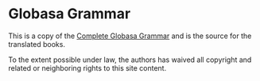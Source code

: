 # Globasa Grammar

This is a copy of the [Complete Globasa Grammar](https://xwexi.globasa.net/eng/gramati) and is the source for the translated books.

To the extent possible under law, the authors has waived all copyright and related or neighboring rights to this site content.
